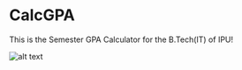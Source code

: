 # CalcGPA
This is the Semester GPA Calculator for the B.Tech(IT) of IPU!

![alt text](https://github.com/choudhary-vaibhav/CalcGPA/main/marks_to_grade.jpeg?raw=true)
